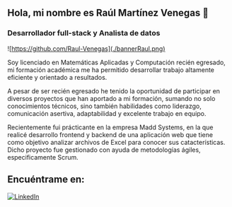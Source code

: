 ## Hola, mi nombre es Raúl Martínez Venegas 👋
### Desarrollador full-stack y Analista de datos

![https://github.com/Raul-Venegas](./bannerRaul.png)

Soy licenciado en Matemáticas Aplicadas y Computación recién egresado, mi formación académica me
ha permitido desarrollar trabajo altamente
eficiente y orientado a resultados.

A pesar de ser recién egresado he tenido la oportunidad de participar en diversos proyectos que han aportado a mi formación, sumando no solo conocimientos técnicos, sino también habilidades como liderazgo, comunicación asertiva, adaptabilidad y excelente trabajo en equipo.

Recientemente fui prácticante en la empresa Madd Systems, en la que realicé desarrollo frontend y backend de una aplicación web que tiene como objetivo analizar archivos de Excel para conocer sus catacterísticas. Dicho proyecto fue gestionado con ayuda de metodologías ágiles, especificamente Scrum.

## Encuéntrame en:

[![LinkedIn](https://img.shields.io/badge/LinkedIn-Raúl_Martínez_Venegas-0077B5?style=for-the-badge&logo=linkedin&logoColor=white&labelColor=101010)](https://www.linkedin.com/in/ra%C3%BAl-mart%C3%ADnez-venegas)


